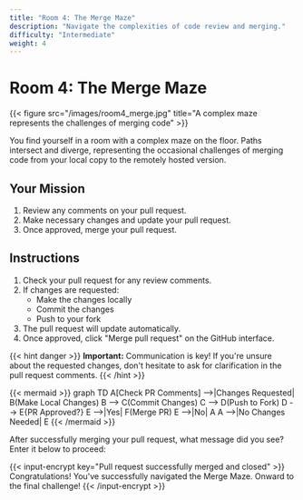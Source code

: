 ```yaml
---
title: "Room 4: The Merge Maze"
description: "Navigate the complexities of code review and merging."
difficulty: "Intermediate"
weight: 4
---
```


# Room 4: The Merge Maze

{{< figure src="/images/room4_merge.jpg" title="A complex maze represents the challenges of merging code" >}}

You find yourself in a room with a complex maze on the floor. Paths intersect and diverge, representing the occasional challenges of merging code from your local copy to the remotely hosted version.

## Your Mission

1. Review any comments on your pull request.
2. Make necessary changes and update your pull request.
3. Once approved, merge your pull request.

## Instructions

1. Check your pull request for any review comments.
2. If changes are requested:
   - Make the changes locally
   - Commit the changes
   - Push to your fork
3. The pull request will update automatically.
4. Once approved, click "Merge pull request" on the GitHub interface.

{{< hint danger >}}
**Important:** Communication is key! If you're unsure about the requested changes, don't hesitate to ask for clarification in the pull request comments.
{{< /hint >}}

{{< mermaid >}}
graph TD
    A[Check PR Comments] -->|Changes Requested| B(Make Local Changes)
    B --> C(Commit Changes)
    C --> D(Push to Fork)
    D --> E{PR Approved?}
    E -->|Yes| F(Merge PR)
    E -->|No| A
    A -->|No Changes Needed| E
{{< /mermaid >}}

After successfully merging your pull request, what message did you see? Enter it below to proceed:

{{< input-encrypt key="Pull request successfully merged and closed" >}}
Congratulations! You've successfully navigated the Merge Maze. Onward to the final challenge!
{{< /input-encrypt >}}